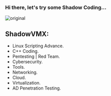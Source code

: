 ### Hi there, let's try some Shadow Coding...

![original](https://user-images.githubusercontent.com/92258683/173164962-d707fd10-cea0-4ceb-a77d-c5d3e8e0e106.gif)

## ShadowVMX:

- Linux Scripting Advance.
- C++ Coding.
- Pentesting | Red Team.
- Cybersecurity.
- Tools.
- Networking.
- Cloud.
- Virtualization.
- AD Penetration Testing.

